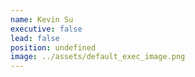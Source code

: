 ```yaml
---
name: Kevin Su
executive: false
lead: false
position: undefined
image: ../assets/default_exec_image.png
---
```

